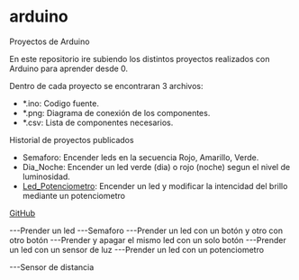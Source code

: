 # arduino
Proyectos de Arduino

En este repositorio ire subiendo los distintos proyectos realizados con Arduino para aprender desde 0.

Dentro de cada proyecto se encontraran 3 archivos:
  - *.ino: Codigo fuente.
  - *.png: Diagrama de conexión de los componentes.
  - *.csv: Lista de componentes necesarios.

Historial de proyectos publicados
- Semaforo: Encender leds en la secuencia Rojo, Amarillo, Verde.
- Dia_Noche: Encender un led verde (dia) o rojo (noche) segun el nivel de luminosidad.
- [Led_Potenciometro](https://github.com/fefogonzalez/arduino/tree/master/Led_Potenciometro): Encender un led y modificar la intencidad del brillo mediante un potenciometro

[GitHub](http://github.com)



---Prender un led
---Semaforo
---Prender un led con un botón y otro con otro botón
---Prender y apagar el mismo led con un solo botón
---Prender un led con un sensor de luz
---Prender un led con un potenciometro

---Sensor de distancia
